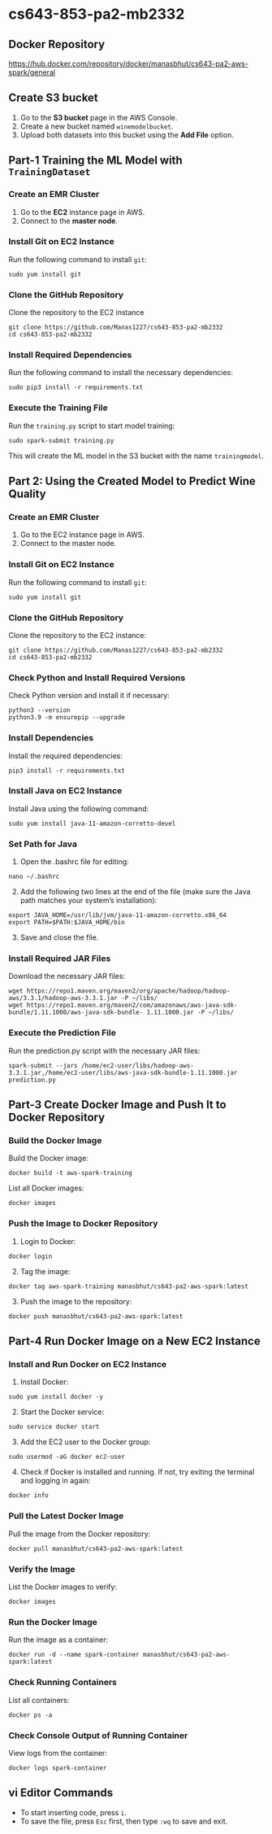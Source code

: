 # cs643-853-pa2-mb2332

## Docker Repository
https://hub.docker.com/repository/docker/manasbhut/cs643-pa2-aws-spark/general

## Create S3 bucket

1. Go to the **S3 bucket** page in the AWS Console.
2. Create a new bucket named `winemodelbucket`.
3. Upload both datasets into this bucket using the **Add File** option.


## Part-1 Training the ML Model with `TrainingDataset`

### Create an EMR Cluster

1. Go to the **EC2** instance page in AWS.
2. Connect to the **master node**.

### Install Git on EC2 Instance

Run the following command to install `git`:
```
sudo yum install git 
```

### Clone the GitHub Repository

Clone the repository to the EC2 instance 
```
git clone https://github.com/Manas1227/cs643-853-pa2-mb2332
cd cs643-853-pa2-mb2332
````

### Install Required Dependencies

Run the following command to install the necessary dependencies:
```
sudo pip3 install -r requirements.txt
```

### Execute the Training File

Run the `training.py` script to start model training:
```
sudo spark-submit training.py
```
This will create the ML model in the S3 bucket with the name `trainingmodel`.


## Part 2: Using the Created Model to Predict Wine Quality

### Create an EMR Cluster
1. Go to the EC2 instance page in AWS.
2. Connect to the master node.

### Install Git on EC2 Instance
Run the following command to install `git`:
```
sudo yum install git 
```

### Clone the GitHub Repository
Clone the repository to the EC2 instance:
```
git clone https://github.com/Manas1227/cs643-853-pa2-mb2332
cd cs643-853-pa2-mb2332
````

### Check Python and Install Required Versions
Check Python version and install it if necessary:
```
python3 --version
python3.9 -m ensurepip --upgrade
```

### Install Dependencies
Install the required dependencies:
```
pip3 install -r requirements.txt
```

### Install Java on EC2 Instance
Install Java using the following command:
```
sudo yum install java-11-amazon-corretto-devel
```

### Set Path for Java
1. Open the .bashrc file for editing:
```
nano ~/.bashrc
```

2. Add the following two lines at the end of the file (make sure the Java path matches your system’s installation):
```
export JAVA_HOME=/usr/lib/jvm/java-11-amazon-corretto.x86_64
export PATH=$PATH:$JAVA_HOME/bin
```

3. Save and close the file.

### Install Required JAR Files
Download the necessary JAR files:
```
wget https://repo1.maven.org/maven2/org/apache/hadoop/hadoop-aws/3.3.1/hadoop-aws-3.3.1.jar -P ~/libs/
wget https://repo1.maven.org/maven2/com/amazonaws/aws-java-sdk-bundle/1.11.1000/aws-java-sdk-bundle- 1.11.1000.jar -P ~/libs/
```

### Execute the Prediction File
Run the prediction.py script with the necessary JAR files:
```
spark-submit --jars /home/ec2-user/libs/hadoop-aws-3.3.1.jar,/home/ec2-user/libs/aws-java-sdk-bundle-1.11.1000.jar prediction.py
```

## Part-3 Create Docker Image and Push It to Docker Repository

### Build the Docker Image
Build the Docker image:
```
docker build -t aws-spark-training
```

List all Docker images:
```
docker images
```

### Push the Image to Docker Repository
1. Login to Docker:
```
docker login
```

2. Tag the image:
```
docker tag aws-spark-training manasbhut/cs643-pa2-aws-spark:latest
```

3. Push the image to the repository:
```
docker push manasbhut/cs643-pa2-aws-spark:latest
```

## Part-4 Run Docker Image on a New EC2 Instance

### Install and Run Docker on EC2 Instance
1. Install Docker:
```
sudo yum install docker -y
```

2. Start the Docker service:
```
sudo service docker start
```

3. Add the EC2 user to the Docker group:
```
sudo usermod -aG docker ec2-user
```

4. Check if Docker is installed and running. If not, try exiting the terminal and logging in again:
```
docker info
```

### Pull the Latest Docker Image
Pull the image from the Docker repository:
```
docker pull manasbhut/cs643-pa2-aws-spark:latest
```

### Verify the Image
List the Docker images to verify:
```
docker images
```

### Run the Docker Image
Run the image as a container:
```
docker run -d --name spark-container manasbhut/cs643-pa2-aws-spark:latest
```

### Check Running Containers
List all containers:
```
docker ps -a
```

### Check Console Output of Running Container
View logs from the container:
```
docker logs spark-container
```

## vi Editor Commands
- To start inserting code, press `i`.
- To save the file, press `Esc` first, then type `:wq` to save and exit.